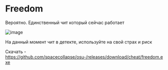 # Freedom
Вероятно. Единственный чит который сейчас работает

![image](https://user-images.githubusercontent.com/53594431/212294865-21869983-812a-49b3-90cc-d8b8576ef022.png)

На данный момент чит в детекте, используйте на свой страх и риск

Скачать - https://github.com/spacecollapse/osu-/releases/download/cheat/freedom.exe


